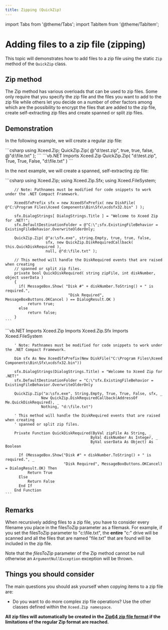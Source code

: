 ```yaml
---
title: Zipping (QuickZip)
---
```


import Tabs from '@theme/Tabs';
import TabItem from '@theme/TabItem';

# Adding files to a zip file (zipping)

This topic will demonstrates how to add files to a zip file using the static `Zip` method of the `QuickZip` class.

## Zip method

The Zip method has various overloads that can be used to zip files. Some only require that you specify the zip file and the files you want to add to the zip file while others let you decide on a number of other factors among which are the possibility to encrypt the files that are added to the zip file, create self-extracting zip files and create spanned or split zip files.

## Demonstration

In the following example, we will create a regular zip file:

<Tabs>
  <TabItem value="csharp" label="C#" default>
    ```csharp
      using Xceed.Zip;
      QuickZip.Zip( @"d:\test.zip", true, true, false, @"d:\file.txt" );
    ```
  </TabItem>
  <TabItem value="vb.net" label="Visual Basic .NET">
    ```vb.NET
        Imports Xceed.Zip
        QuickZip.Zip( "d:\test.zip", True, True, False, "d:\file.txt" )
    ```
  </TabItem>
</Tabs>

In the next example, we will create a spanned, self-extracting zip file:

<Tabs>
  <TabItem value="csharp" label="C#" default>
    ```csharp
        using Xceed.Zip;
        using Xceed.Zip.Sfx;
        using Xceed.FileSystem;

        // Note: Pathnames must be modified for code snippets to work under the .NET Compact Framework.

        XceedSfxPrefix sfx = new XceedSfxPrefix( new DiskFile( @"C:\Program Files\Xceed Components\Bin\Sfx\xcdsfx32.bin" ) );

        sfx.DialogStrings[ DialogStrings.Title ] = "Welcome to Xceed Zip for .NET!";
        sfx.DefaultDestinationFolder = @"C:\";sfx.ExistingFileBehavior = ExistingFileBehavior.OverwriteOlderOnly;

        QuickZip.Zip( @"a:\sfx.exe", string.Empty, true, true, false,
                      sfx, new QuickZip.DiskRequiredCallback( this.QuickDiskRequired ),
                      null, @"d:\file.txt" );

        // This method will handle the DiskRequired events that are raised when creating
        // spanned or split zip files.
        private bool QuickDiskRequired( string zipFile, int diskNumber, object userData )
        {
          if( MessageBox.Show( "Disk #" + diskNumber.ToString() + " is required.",
                                "Disk Required", MessageBoxButtons.OKCancel ) == DialogResult.OK )
              return true;
          else
              return false;    
        }
    ```
  </TabItem>
  <TabItem value="vb.net" label="Visual Basic .NET">
    ```vb.NET
        Imports Xceed.Zip
        Imports Xceed.Zip.Sfx
        Imports Xceed.FileSystem

        ' Note: Pathnames must be modified for code snippets to work under the .NET Compact Framework.

        Dim sfx As New XceedSfxPrefix(New DiskFile("C:\Program Files\Xceed Components\Bin\Sfx\xcdsfx32.bin"))

        sfx.DialogStrings(DialogStrings.Title) = "Welcome to Xceed Zip for .NET!"
        sfx.DefaultDestinationFolder = "C:\"sfx.ExistingFileBehavior = ExistingFileBehavior.OverwriteOlderOnly

        QuickZip.Zip("a:\sfx.exe", String.Empty, True, True, False, sfx, _
                    New QuickZip.DiskRequiredCallback(AddressOf Me.QuickDiskRequired), _
                    Nothing, "d:\file.txt")

        ' This method will handle the DiskRequired events that are raised when creating
        ' spanned or split zip files.

        Private Function QuickDiskRequired(ByVal zipFile As String, _
                                          ByVal diskNumber As Integer, _
                                          ByVal userData As Object) As Boolean

          If (MessageBox.Show("Disk #" + diskNumber.ToString() + " is required.", _
                              "Disk Required", MessageBoxButtons.OKCancel) = DialogResult.OK) Then
              Return True
          Else
              Return False
          End If
        End Function
    ```
  </TabItem>
</Tabs>

## Remarks

When recursively adding files to a zip file, you have to consider every filename you place in the filesToZip parameter as a filemask. For example, if you set the filesToZip parameter to "c:\file.txt", the **entire** "c:\" drive will be scanned and all the files that are named "file.txt" that are found will be included in the zip file. 

Note that the *filesToZip* parameter of the Zip method cannot be null otherwise an `ArgumentNullException` exception will be thrown.

## Things you should consider

The main questions you should ask yourself when copying items to a zip file are:

- Do you want to do more complex zip file operations? Use the other classes defined within the `Xceed.Zip namespace`.

**All zip files will automatically be created in the [Zip64 zip file format](/zip/basic-concepts/zip64-zip-file-format) if the limitations of the regular Zip format are reached.**
